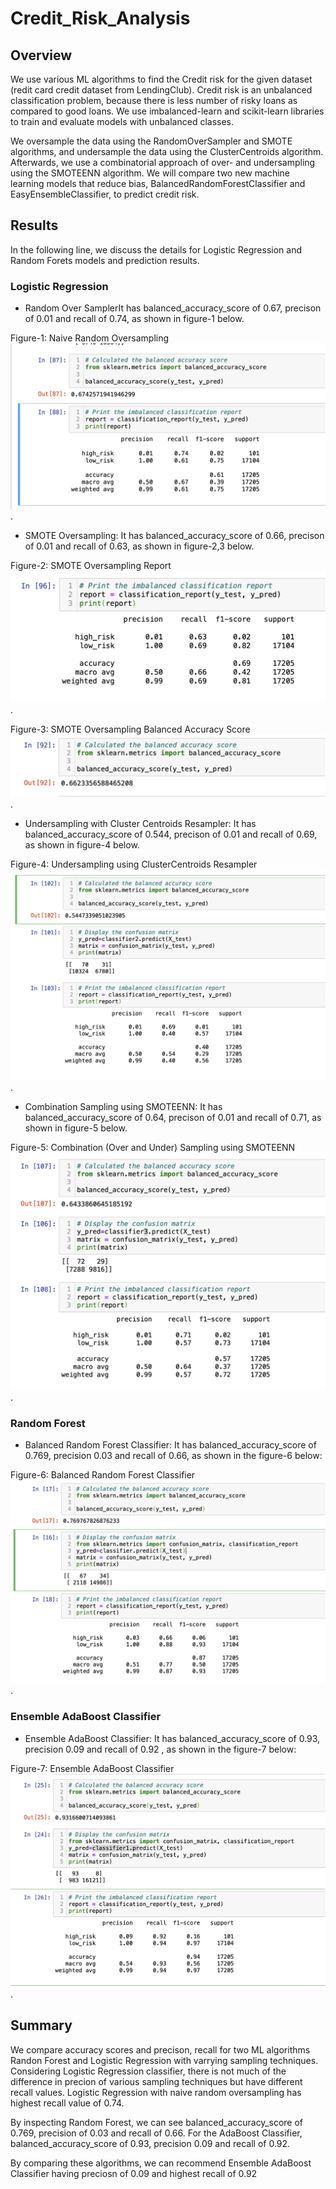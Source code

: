 # Credit_Risk_Analysis

## Overview
We use various ML algorithms to find the Credit risk for the given dataset (redit card credit dataset from LendingClub). Credit risk is an unbalanced classification problem, because there is less number of risky loans as compared to good loans. We use  imbalanced-learn and scikit-learn libraries to train and evaluate models with unbalanced classes. 

We oversample the data using the RandomOverSampler and SMOTE algorithms, and undersample the data using the ClusterCentroids algorithm. Afterwards, we use a combinatorial approach of over- and undersampling using the SMOTEENN algorithm. We will compare two new machine learning models that reduce bias, BalancedRandomForestClassifier and EasyEnsembleClassifier, to predict credit risk. 

## Results
In the following line, we discuss the details for Logistic Regression and Random Forets models and prediction results.
### Logistic Regression 
* Random Over SamplerIt has balanced_accuracy_score of 0.67, precison of 0.01 and recall of 0.74, as shown in figure-1 below.

Figure-1: Naive Random Oversampling![Naive Random Oversampling](https://github.com/FatimaJHussain/Credit_Risk_Analysis/blob/main/Randomoversampler.png).
* SMOTE Oversampling: It has balanced_accuracy_score of 0.66, precison of 0.01 and recall of 0.63, as shown in figure-2,3 below.

Figure-2: SMOTE Oversampling Report![SMOTE Oversampling](https://github.com/FatimaJHussain/Credit_Risk_Analysis/blob/main/SMOTE.png).

Figure-3: SMOTE Oversampling Balanced Accuracy Score![SMOTE Balanced](https://github.com/FatimaJHussain/Credit_Risk_Analysis/blob/main/SMOTE1.png).

* Undersampling with Cluster Centroids Resampler: It has balanced_accuracy_score of 0.544, precison of 0.01 and recall of 0.69, as shown in figure-4 below.

Figure-4: Undersampling using ClusterCentroids Resampler![Undersampling](https://github.com/FatimaJHussain/Credit_Risk_Analysis/blob/main/CLUSTER.png).

* Combination Sampling using SMOTEENN: It has balanced_accuracy_score of 0.64, precison of 0.01 and recall of 0.71, as shown in figure-5 below.

Figure-5: Combination (Over and Under) Sampling using SMOTEENN![SMOTEENN](https://github.com/FatimaJHussain/Credit_Risk_Analysis/blob/main/SMOTEENN.png).
### Random Forest
* Balanced Random Forest Classifier: It has balanced_accuracy_score of 0.769, precision 0.03 and recall of 0.66, as shown in the figure-6 below:

Figure-6: Balanced Random Forest Classifier![Random Forest](https://github.com/FatimaJHussain/Credit_Risk_Analysis/blob/main/FOREST.png).
### Ensemble  AdaBoost Classifier
* Ensemble AdaBoost Classifier: It has balanced_accuracy_score of 0.93, precision 0.09 and recall of 0.92 , as shown in the figure-7 below:

Figure-7: Ensemble AdaBoost Classifier![ Ensemble AdaBoost](https://github.com/FatimaJHussain/Credit_Risk_Analysis/blob/main/ENSEMBEL.png).



## Summary

We compare accuracy scores and precison, recall for two ML algorithms Randon Forest and Logistic Regression with varrying sampling techniques. 
Considering Logistic Regression classifier, there is not much of the difference in precion of various sampling techniques but have different recall values. Logistic Regression with naive random oversampling has highest recall value of 0.74.

By inspecting Random Forest, we can see balanced_accuracy_score of 0.769, precision of 0.03 and recall of 0.66. For the AdaBoost Classifier, balanced_accuracy_score of 0.93, precision 0.09 and recall of 0.92. 

By comparing these algorithms, we can recommend Ensemble AdaBoost Classifier having preciosn of 0.09 and highest recall of 0.92

